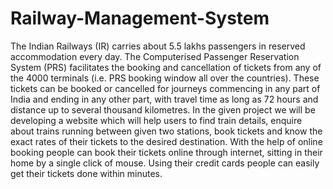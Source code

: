 # Railway-Management-System
The Indian Railways (IR) carries about 5.5 lakhs passengers in reserved accommodation every day. The Computerised Passenger Reservation System (PRS) facilitates the booking and cancellation of tickets from any of the 4000 terminals (i.e. PRS booking window all over the countries). These tickets can be booked or cancelled for journeys commencing in any part of India and ending in any other part, with travel time as long as 72 hours and distance up to several thousand kilometres. In the given project we will be developing a website which will help users to find train details, enquire about trains running between given two stations, book tickets and know the exact rates of their tickets to the desired destination. With the help of online booking people can book their tickets online through internet, sitting in their home by a single click of mouse. Using their credit cards people can easily get their tickets done within minutes.
